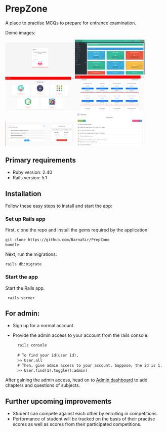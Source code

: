 # PrepZone

A place to practise MCQs to prepare for entrance examination.

Demo images:

<img src="https://raw.githubusercontent.com/BarnaSir/PrepZone/master/site-images/login.png" width="220"><img src="https://raw.githubusercontent.com/BarnaSir/PrepZone/master/site-images/admin-dashboard.png" width="220"><img src="https://raw.githubusercontent.com/BarnaSir/PrepZone/master/site-images/user_dashboard.png" width="220"><img src="https://raw.githubusercontent.com/BarnaSir/PrepZone/master/site-images/lorem-chapters.png" width="220"><img src="https://raw.githubusercontent.com/BarnaSir/PrepZone/master/site-images/practise-area.png" width="220"><img src="https://raw.githubusercontent.com/BarnaSir/PrepZone/master/site-images/review-practise.png" width="220">     

## Primary requirements
* Ruby version:  2.40
* Rails version: 5.1

## Installation

Follow these easy steps to install and start the app:

### Set up Rails app

First, clone the repo and install the gems required by the application:
    
    git clone https://github.com/BarnaSir/PrepZone
    bundle

Next, run the migrations:

	rails db:migrate


### Start the app

Start the Rails app.

     rails server
     
## For admin:

* Sign up for a normal account.
* Provide the admin access to your account from the rails console.
    
        rails console
        
        # To find your id(user id), 
        >> User.all
        # Then, give admin access to your account. Suppose, the id is 1.
        >> User.find(1).toggle!(:admin)
        
After gaining the admin access, head on to [Admin dashboard](localhost:3000/admin) to add chapters and questions of subjects.

## Further upcoming improvements

* Student can compete against each other by enrolling in competitions.
* Performance of student will be tracked on the basis of their practise scores as well as scores from their participated competitions.